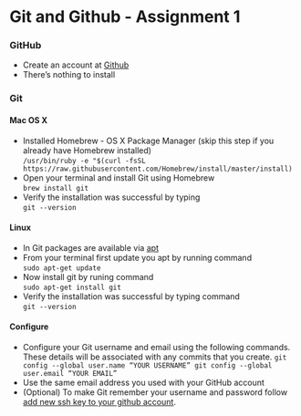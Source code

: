 # Git and Github - Assignment 1

### GitHub
* Create an account at [Github](https://github.com/)
* There’s nothing to install

### Git
#### Mac OS X
* Installed Homebrew - OS X Package Manager (skip this step if you already have Homebrew installed)  <br />
`/usr/bin/ruby -e "$(curl -fsSL https://raw.githubusercontent.com/Homebrew/install/master/install)`
* Open your terminal and install Git using Homebrew <br />
  `brew install git`
* Verify the installation was successful by typing <br />
  `git --version`
#### Linux
* In Git packages are available via [apt](https://wiki.debian.org/Apt)
* From your terminal first update you apt by running command <br />
  `sudo apt-get update`
* Now install git by runing command <br />
  `sudo apt-get install git`
* Verify the installation was successful by typing command <br />
  `git --version`
#### Configure 
* Configure your Git username and email using the following commands. These details will be associated with any commits that you create.
`
git config --global user.name “YOUR USERNAME”
git config --global user.email “YOUR EMAIL”
`
* Use the same email address you used with your GitHub account
* (Optional) To make Git remember your username and password follow [add new ssh key to your github account](https://help.github.com/articles/adding-a-new-ssh-key-to-your-github-account/). 
